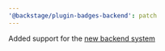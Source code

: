 ```yaml
---
'@backstage/plugin-badges-backend': patch
---
```


Added support for the [new backend system](https://backstage.io/docs/backend-system/)
